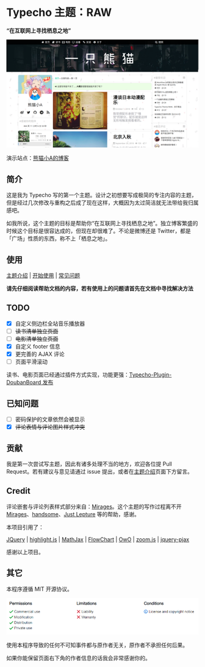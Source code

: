 # Typecho 主题：RAW

**“在互联网上寻找栖息之地”**

![](https://raw.githubusercontent.com/AlanDecode/Typecho-Theme-RAW/master/screenshot.png)

演示站点：[熊猫小A的博客](https://blog.imalan.cn)

## 简介

这是我为 Typecho 写的第一个主题。设计之初想要写成极简的专注内容的主题，但是经过几次修改与重构之后成了现在这样，大概因为太过简洁就无法带给我归属感吧。

如我所说，这个主题的目标是帮助你“在互联网上寻找栖息之地”。独立博客繁盛的时候这个目标是很容达成的，但现在却很难了。不论是微博还是 Twitter，都是「广场」性质的东西，称不上「栖息之地」。

## 使用

[主题介绍](https://blog.imalan.cn/archives/163/) | [开始使用](https://github.com/AlanDecode/Typecho-Theme-RAW/wiki/%E5%BC%80%E5%A7%8B%E4%BD%BF%E7%94%A8) | [常见问题](https://github.com/AlanDecode/Typecho-Theme-RAW/wiki/%E5%B8%B8%E8%A7%81%E9%97%AE%E9%A2%98)

**请先仔细阅读帮助文档的内容，若有使用上的问题请首先在文档中寻找解决方法**

## TODO

- [x] 自定义侧边栏全站音乐播放器
- [ ] ~~读书清单独立页面~~
- [ ] ~~电影清单独立页面~~
- [x] 自定义 footer 信息
- [x] 更完善的 AJAX 评论
- [ ] 页面平滑滚动

读书、电影页面已经通过插件方式实现，功能更强：[Typecho-Plugin-DoubanBoard 发布](https://blog.imalan.cn/archives/168/)

## 已知问题

- [ ] 密码保护的文章依然会被显示
- [x] ~~评论表情与评论图片样式冲突~~

## 贡献

我是第一次尝试写主题，因此有诸多处理不当的地方，欢迎各位提 Pull Request。若有建议与意见请通过 issue 提出，或者在[主题介绍](https://blog.imalan.cn/archives/163/)页面下方留言。

## Credit

评论嵌套与评论列表样式部分来自：[Mirages](https://get233.com/archives/mirages-intro.html)。这个主题的写作过程离不开 [Mirages](https://get233.com/archives/mirages-intro.html)、[handsome](https://www.ihewro.com/archives/489/)、[Just Lepture](https://lepture.com/) 等的帮助，感谢。

本项目引用了：

[JQuery](https://github.com/jquery/jquery) | [highlight.js](https://highlightjs.org/) | [MathJax](https://www.mathjax.org/) | [FlowChart](https://flowchart.js.org/) | [OwO](https://github.com/DIYgod/OwO) | [zoom.js](https://github.com/fat/zoom.js/) | [jquery-pjax](https://github.com/defunkt/jquery-pjax)

感谢以上项目。

## 其它

本程序遵循 MIT 开源协议。

![](https://raw.githubusercontent.com/AlanDecode/Typecho-Theme-RAW/master/LICENSE.png)

使用本程序导致的任何不可知事件都与原作者无关，原作者不承担任何后果。

如果你能保留页面右下角的作者信息的话我会非常感谢你的。

